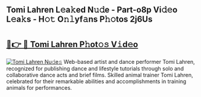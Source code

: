## Tomi Lahren L𝚎a𝚔ed N𝚞𝚍e - Part-o8p Vi𝚍𝚎o L𝚎a𝚔s - H𝚘𝚝 O𝚗𝚕yf𝚊ns P𝚑𝚘tos 2j6Us

# <h2><a href="http://kf8m4k.oniu.top/?m=Tomi+Lahren">🔗👉 🔴 Tomi Lahren P𝚑ot𝚘𝚜 V𝚒d𝚎o</a></h2>

[![Tomi Lahren Nu𝚍e𝚜](https://i.imgur.com/0qMVB7G.gif)](http://kf8m4k.oniu.top/?m=Tomi+Lahren)
Web-based artist and dance performer Tomi Lahren, recognized for publishing dance and lifestyle tutorials through solo and collaborative dance acts and brief films. Skilled animal trainer Tomi Lahren, celebrated for their remarkable abilities and accomplishments in training animals for performances.  
